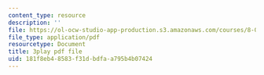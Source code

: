 ```yaml
---
content_type: resource
description: ''
file: https://ol-ocw-studio-app-production.s3.amazonaws.com/courses/8-03sc-physics-iii-vibrations-and-waves-fall-2016/181f8eb48583f31dbdfaa795b4b07424_T2n6fVybLcU.pdf
file_type: application/pdf
resourcetype: Document
title: 3play pdf file
uid: 181f8eb4-8583-f31d-bdfa-a795b4b07424
---
```

